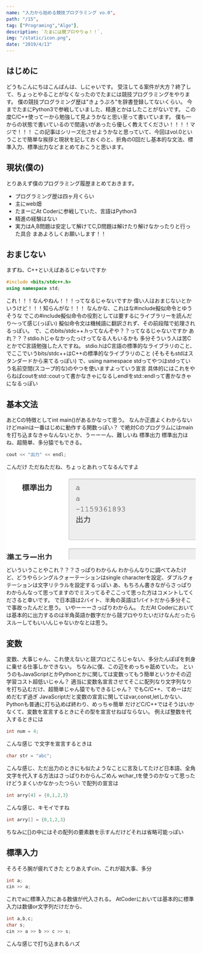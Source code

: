 ```yaml
---
name: "入力から始める競技プログラミング vo.0",
path: "/15",
tag: ["Programing","Algo"],
description: `たまには競プロやりゅ！！`,
img: "/static/icon.png",
date: "2019/4/13"
---
```


## はじめに
どうもこんにちはこんばんは、しにゃいです。
受注してる案件が大方？終了して、ちょっとやることがなくなったのでたまには競技プログラミングをやります。
僕の競技プログラミング歴は"きょうぷろ"を辞書登録してないくらい。
今までたまにPython3で参戦していました、精進とかはしたことがないです。
この度C/C++使って一から勉強して見ようかなと思い至って書いています。
僕も一からの状態で書いているので間違いがあったら優しく教えてください！！！！マジで！！！ この記事はシリーズ化させようかなと思っていて、今回はvol.0ということで簡単な挨拶と現状を記しておくのと、折角の0回だし基本的な文法、標準入力、標準出力などまとめておこうと思います。
## 現状(僕の)
とりあえず僕のプログラミング履歴まとめておきます。
* プログラミング歴は四ヶ月くらい
* 主にweb畑
* たまーにAt Coderに参戦していた、言語はPython3
* 精進の経験はない
* 実力はA,B問題は安定して解けてC,D問題は解けたり解けなかったりと行った具合
まあよろしくお願いします！！
## おまじない
まずね、C++といえばあるじゃないですか
```C++
#include <bits/stdc++.h>
using namespace std;
```
これ！！！なんやねん！！！ってなるじゃないですか
偉い人はおまじないとかいうけど！！！知らんがな！！！
なんかな、これはな#include擬似命令とゆうそうな
でこの#include擬似命令の役割としては要するにライブラリーを読んだり〜って感じ(っぽい)
擬似命令文は機械語に翻訳されず、その前段階で処理されるっぽい。
で、このbits/stdc++.hってなんぞや？？ってなるじゃないですか
あれ？？？stdio.hじゃなかったっけってなる人もいるかも
多分そういう人は苦CとかでC言語勉強した人ですね。
stdio.hはC言語の標準的なライブラリのこと、でここでいうbits/stdc++はC++の標準的なライブラリのこと
(そもそもstdはスタンダードから来てるっぽい)
で、using namespace stdってやつはstdっていう名前空間(スコープ的な)のやつを使いますよっていう宣言
具体的にはこれをやらねばcoutをstd::coutって書かなきゃになるしendlをstd::endlって書かなきゃになるっぽい
## 基本文法
あとCの特徴としてint main()があるかなって思う。
なんか正直よくわからないけどmainは一番はじめに動作する関数っぽい？
で絶対Cのプログラムにはmainを打ち込まなきゃなんないとか、うーーーん、難しいね
標準出力
標準出力はね、超簡単、多分猿でもできる。
```C++
cout << "出力" << endl;
```
こんだけ
ただねただね、ちょっとあれってなるんですよ
<img src="/static/15-3.png" />

どいういうことやこれ？？？さっぱりわからん
わからんなりに調べてみたけど、どうやらシングルクォーテーションはsingle characterを設定、ダブルクォテーションは文字リテラルを設定するっぽい
あ、もちろん書きながらさっぱりわからんなって思ってますのでミスってるぞここって思った方はコメントしてくださると幸いです。
で日本語は2バイト、半角の英語は1バイトだから多分そこで事故ったんだと思う。
いやーーーさっぱりわからん。
ただAt Coderにおいては基本的に出力するのは半角英語か数字だから競プロやりたいだけなんだったらスルーしてもいいんじゃないかなとは思う。
## 変数
変数、大事じゃん、これ使えないと競プロどころじゃない、多分たんぽぽを刺身に乗せる仕事しかできない。
ちなみに僕、この辺をめっちゃ舐めていた。
というのもJavaScriptとかPythonとかに関しては変数ってもう簡単というかその辺学習コスト超低いじゃん？
適当に変数名宣言させてそこに配列なり文字列なりを打ち込むだけ、超簡単じゃん猿でもできるじゃん？
でもC/C++、てめーはだめだむず過ぎ
JavaScriptだと変数の宣言に関してはvar,const,letしかない、Pythonも普通に打ち込めば終わり、めっちゃ簡単
だけどC/C++ではそうはいかなくて、変数を宣言するときにその型を宣言せねばならない。
例えば整数を代入するときには
```C++
int num = 4;
```
こんな感じ
で文字を宣言するときは
```C++
char str = "abc";
```
こんな感じ、ただ出力のときにも似たようなことに言及してたけど日本語、全角文字を代入する方法はさっぱりわからんごめん
wchar_tを使うのかなって思ったけどうまくいかなかったつらい
で配列の宣言は
```C++
int arry[4] = {0,1,2,3}
```
こんな感じ、キモイですね
```C++
int arry[] = {0,1,2,3}
```
ちなみに[]の中にはその配列の要素数を示すんだけどそれは省略可能っぽい
## 標準入力
そろそろ腕が疲れてきた
とりあえずcin、これが超大事、多分
```C++
int a;
cin >> a;
```
これでaに標準入力にある数値が代入される。
AtCoderにおいては基本的に標準入力は数値or文字列だけだから、
```C++
int a,b,c;
char s;
cin >> a >> b >> c >> s;
```
こんな感じで打ち込まれるハズ